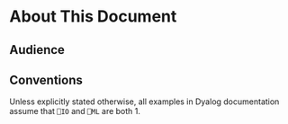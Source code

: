 # About This Document

## Audience

## Conventions

Unless explicitly stated otherwise, all examples in Dyalog documentation assume that `⎕IO` and `⎕ML` are both 1.